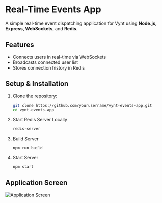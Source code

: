 # Real-Time Events App

A simple real-time event dispatching application for Vynt using **Node.js, Express, WebSockets**, and **Redis**.

## Features
- Connects users in real-time via WebSockets
- Broadcasts connected user list
- Stores connection history in Redis

## Setup & Installation

1. Clone the repository:
   ```bash
   git clone https://github.com/yourusername/vynt-events-app.git
   cd vynt-events-app

2. Start Redis Server Locally
   ```bash
   redis-server

3. Build Server
   ```bash
   npm run build

4. Start Server
   ```bash
   npm start

## Application Screen

![Application Screen](https://github.com/[Ebenezer000]/[vynt-events-app]/blob/[main]/running-dispatcher.png?raw=true)
